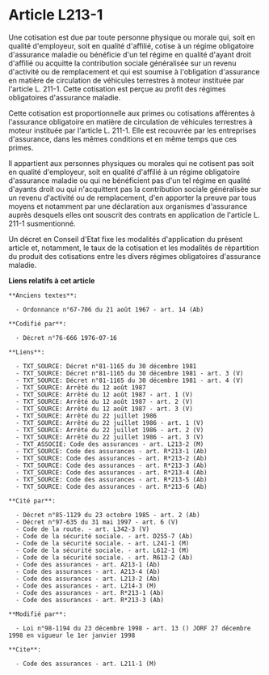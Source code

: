 # Article L213-1

Une cotisation est due par toute personne physique ou morale qui, soit en qualité d'employeur, soit en qualité d'affilié,
cotise à un régime obligatoire d'assurance maladie ou bénéficie d'un tel régime en qualité d'ayant droit d'affilié ou
acquitte la contribution sociale généralisée sur un revenu d'activité ou de remplacement et qui est soumise à l'obligation
d'assurance en matière de circulation de véhicules terrestres à moteur instituée par l'article L. 211-1. Cette cotisation est
perçue au profit des régimes obligatoires d'assurance maladie.

Cette cotisation est proportionnelle aux primes ou cotisations afférentes à l'assurance obligatoire en matière de circulation
de véhicules terrestres à moteur instituée par l'article L. 211-1. Elle est recouvrée par les entreprises d'assurance, dans
les mêmes conditions et en même temps que ces primes.

Il appartient aux personnes physiques ou morales qui ne cotisent pas soit en qualité d'employeur, soit en qualité d'affilié à
un régime obligatoire d'assurance maladie ou qui ne bénéficient pas d'un tel régime en qualité d'ayants droit ou qui
n'acquittent pas la contribution sociale généralisée sur un revenu d'activité ou de remplacement, d'en apporter la preuve par
tous moyens et notamment par une déclaration aux organismes d'assurance auprès desquels elles ont souscrit des contrats en
application de l'article L. 211-1 susmentionné.

Un décret en Conseil d'Etat fixe les modalités d'application du présent article et, notamment, le taux de la cotisation et
les modalités de répartition du produit des cotisations entre les divers régimes obligatoires d'assurance maladie.

**Liens relatifs à cet article**

	**Anciens textes**:

	  - Ordonnance n°67-706 du 21 août 1967 - art. 14 (Ab)

	**Codifié par**:

	  - Décret n°76-666 1976-07-16

	**Liens**:

	  - TXT_SOURCE: Décret n°81-1165 du 30 décembre 1981
	  - TXT_SOURCE: Décret n°81-1165 du 30 décembre 1981 - art. 3 (V)
	  - TXT_SOURCE: Décret n°81-1165 du 30 décembre 1981 - art. 4 (V)
	  - TXT_SOURCE: Arrêté du 12 août 1987
	  - TXT_SOURCE: Arrêté du 12 août 1987 - art. 1 (V)
	  - TXT_SOURCE: Arrêté du 12 août 1987 - art. 2 (V)
	  - TXT_SOURCE: Arrêté du 12 août 1987 - art. 3 (V)
	  - TXT_SOURCE: Arrêté du 22 juillet 1986
	  - TXT_SOURCE: Arrêté du 22 juillet 1986 - art. 1 (V)
	  - TXT_SOURCE: Arrêté du 22 juillet 1986 - art. 2 (V)
	  - TXT_SOURCE: Arrêté du 22 juillet 1986 - art. 3 (V)
	  - TXT_ASSOCIE: Code des assurances - art. L213-2 (M)
	  - TXT_SOURCE: Code des assurances - art. R*213-1 (Ab)
	  - TXT_SOURCE: Code des assurances - art. R*213-2 (Ab)
	  - TXT_SOURCE: Code des assurances - art. R*213-3 (Ab)
	  - TXT_SOURCE: Code des assurances - art. R*213-4 (Ab)
	  - TXT_SOURCE: Code des assurances - art. R*213-5 (Ab)
	  - TXT_SOURCE: Code des assurances - art. R*213-6 (Ab)

	**Cité par**:

	  - Décret n°85-1129 du 23 octobre 1985 - art. 2 (Ab)
	  - Décret n°97-635 du 31 mai 1997 - art. 6 (V)
	  - Code de la route. - art. L342-3 (V)
	  - Code de la sécurité sociale. - art. D255-7 (Ab)
	  - Code de la sécurité sociale. - art. L241-1 (M)
	  - Code de la sécurité sociale. - art. L612-1 (M)
	  - Code de la sécurité sociale. - art. R613-2 (Ab)
	  - Code des assurances - art. A213-1 (Ab)
	  - Code des assurances - art. A213-4 (Ab)
	  - Code des assurances - art. L213-2 (Ab)
	  - Code des assurances - art. L214-3 (M)
	  - Code des assurances - art. R*213-1 (Ab)
	  - Code des assurances - art. R*213-3 (Ab)

	**Modifié par**:

	  - Loi n°98-1194 du 23 décembre 1998 - art. 13 () JORF 27 décembre 1998 en vigueur le 1er janvier 1998

	**Cite**:

	  - Code des assurances - art. L211-1 (M)

